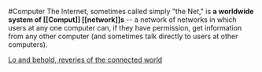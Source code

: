 #Computer 
The Internet, sometimes called simply "the Net," is **a worldwide system of [[Comput]] [[network]]s** -- a network of networks in which users at any one computer can, if they have permission, get information from any other computer (and sometimes talk directly to users at other computers).

[Lo and behold, reveries of the connected world](https://www.youtube.com/watch?v=q3g3hqNJqpQ&ab_channel=YouTubeMovies)
